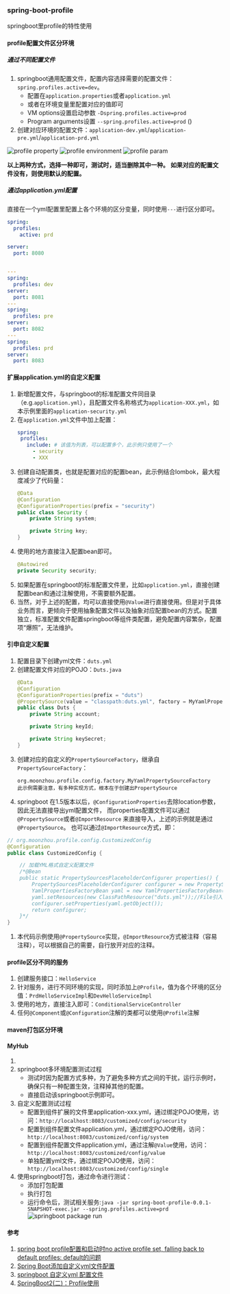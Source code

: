 ### spring-boot-profile
springboot里profile的特性使用

#### profile配置文件区分环境
##### 通过不同配置文件
1. springboot通用配置文件，配置内容选择需要的配置文件：`spring.profiles.active=dev`。
    * 配置在`application.properties`或者`application.yml`
    * 或者在环境变量里配置对应的值即可
    * VM options设置启动参数 `-Dspring.profiles.active=prod`
    * Program arguments设置 `--spring.profiles.active=prod` ()
1. 创建对应环境的配置文件：`application-dev.yml`/`application-pre.yml`/`application-prd.yml`

![profile property](./img/profile-property.png)
![profile environment](./img/profile-environment.png)
![profile param](./img/profile-param.png)

**以上两种方式，选择一种即可，测试时，适当删除其中一种。**
**如果对应的配置文件没有，则使用默认的配置。**

##### 通过application.yml配置
直接在一个yml配置里配置上各个环境的区分变量，同时使用`---`进行区分即可。
```yml
spring:
  profiles:
    active: prd

server:
  port: 8080


---
spring:
  profiles: dev
server:
  port: 8081
---
spring:
  profiles: pre
server:
  port: 8082
---
spring:
  profiles: prd
server:
  port: 8083
```
#### 扩展application.yml的自定义配置
1. 新增配置文件，与springboot的标准配置文件同目录（e.g.`application.yml`），且配置文件名称格式为`application-XXX.yml`，如本示例里面的`application-security.yml`
1. 在`application.yml`文件中加上配置：
    ```yml
   spring:
     profiles:
       include: # 该值为列表，可以配置多个，此示例只使用了一个
         - security
         - XXX
   ```
1. 创建自动配置类，也就是配置对应的配置bean，此示例结合lombok，最大程度减少了代码量：
    ```java
    @Data
    @Configuration
    @ConfigurationProperties(prefix = "security")
    public class Security {
        private String system;
    
        private String key;
    }
    
    ```
1. 使用的地方直接注入配置bean即可。
    ```java
    @Autowired
    private Security security;
    ```
1. 如果配置在springboot的标准配置文件里，比如`application.yml`，直接创建配置bean和通过注解使用，不需要额外配置。
1. 当然，对于上述的配置，均可以直接使用`@Value`进行直接使用。但是对于具体业务而言，更倾向于使用抽象配置文件以及抽象对应配置bean的方式。配置独立，标准配置文件配置springboot等组件类配置，避免配置内容繁杂，配置项“爆照”，无法维护。

#### 引申自定义配置
1. 配置目录下创建yml文件：`duts.yml`
1. 创建配置文件对应的POJO：`Duts.java`
    ```java
    @Data
    @Configuration
    @ConfigurationProperties(prefix = "duts")
    @PropertySource(value = "classpath:duts.yml", factory = MyYamlPropertySourceFactory.class)
    public class Duts {
        private String account;
    
        private String keyId;
    
        private String keySecret;
    }
    ```
1. 创建对应的自定义的`PropertySourceFactory`，继承自`PropertySourceFactory`：
    ```
    org.moonzhou.profile.config.factory.MyYamlPropertySourceFactory
    此示例需要注意，有多种实现方式，根本在于创建出PropertySource
    ```
1. springboot 在1.5版本以后，`@ConfigurationProperties`去除location参数，因此无法直接导出yml配置文件，
而properties配置文件可以通过`@PropertySource`或者`@ImportResource` 来直接导入，上述的示例就是通过`@PropertySource`。
也可以通过`@ImportResource`方式，即：
```java
// org.moonzhou.profile.config.CustomizedConfig
@Configuration
public class CustomizedConfig {

    // 加载YML格式自定义配置文件
    /*@Bean
    public static PropertySourcesPlaceholderConfigurer properties() {
        PropertySourcesPlaceholderConfigurer configurer = new PropertySourcesPlaceholderConfigurer();
        YamlPropertiesFactoryBean yaml = new YamlPropertiesFactoryBean();
        yaml.setResources(new ClassPathResource("duts.yml"));//File引入
        configurer.setProperties(yaml.getObject());
        return configurer;
    }*/
}
```
1. 本代码示例使用`@PropertySource`实现，`@ImportResource`方式被注释（容易注释），可以根据自己的需要，自行放开对应的注释。

#### profile区分不同的服务
1. 创建服务接口：`HelloService`
2. 针对服务，进行不同环境的实现，同时添加上`@Profile`，值为各个环境的区分值：`PrdHelloServiceImpl`和`DevHelloServiceImpl`
3. 使用的地方，直接注入即可：`ConditionalServiceController`
1. 任何`@Component`或`@Configuration`注解的类都可以使用`@Profile`注解

#### maven打包区分环境


#### MyHub
1. 
2. springboot多环境配置测试过程
    * 测试时因为配置方式多种，为了避免多种方式之间的干扰，运行示例时，确保只有一种配置生效，注释掉其他的配置。
    * 直接启动该springboot示例即可。
1. 自定义配置测试过程
    * 配置到组件扩展的文件里application-xxx.yml，通过绑定POJO使用，访问：`http://localhost:8083/customized/config/security`
    * 配置到组件配置文件application.yml，通过绑定POJO使用，访问：`http://localhost:8083/customized/config/system`
    * 配置到组件配置文件application.yml，通过注解`@Value`使用，访问：`http://localhost:8083/customized/config/value`
    * 单独配置yml文件，通过绑定POJO使用，访问：`http://localhost:8083/customized/config/single`
1. 使用springboot打包，通过命令进行测试：
    * 添加打包配置
    * 执行打包
    * 运行命令后，测试相关服务:`java -jar spring-boot-profile-0.0.1-SNAPSHOT-exec.jar --spring.profiles.active=prd`
    ![springboot package run](./img/springboot-package-plugin.png)    
    
#### 参考
1. [spring boot profile配置和启动时no active profile set, falling back to default profiles: default的问题](https://blog.csdn.net/benbenniaono1/article/details/105632264)
1. [Spring Boot添加自定义yml文件配置](https://blog.csdn.net/u013314786/article/details/87975279)
1. [springboot 自定义yml 配置文件](https://www.e-learn.cn/topic/1350377)
1. [SpringBoot2(二)：Profile使用](https://www.jianshu.com/p/99dd27da31dd)